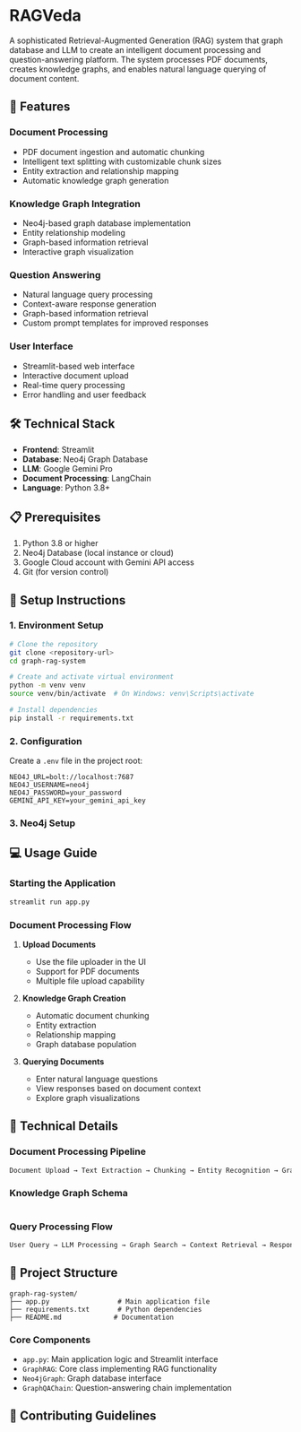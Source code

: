 # RAGVeda

A sophisticated Retrieval-Augmented Generation (RAG) system that graph database and  LLM to create an intelligent document processing and question-answering platform. The system processes PDF documents, creates knowledge graphs, and enables natural language querying of document content.

## 🌟 Features

### Document Processing
- PDF document ingestion and automatic chunking
- Intelligent text splitting with customizable chunk sizes
- Entity extraction and relationship mapping
- Automatic knowledge graph generation

### Knowledge Graph Integration
- Neo4j-based graph database implementation
- Entity relationship modeling
- Graph-based information retrieval
- Interactive graph visualization

### Question Answering
- Natural language query processing
- Context-aware response generation
- Graph-based information retrieval
- Custom prompt templates for improved responses

### User Interface
- Streamlit-based web interface
- Interactive document upload
- Real-time query processing
- Error handling and user feedback

## 🛠 Technical Stack

- **Frontend**: Streamlit
- **Database**: Neo4j Graph Database
- **LLM**: Google Gemini Pro
- **Document Processing**: LangChain
- **Language**: Python 3.8+

## 📋 Prerequisites

1. Python 3.8 or higher
2. Neo4j Database (local instance or cloud)
3. Google Cloud account with Gemini API access
4. Git (for version control)

## 🚀 Setup Instructions

### 1. Environment Setup

```bash
# Clone the repository
git clone <repository-url>
cd graph-rag-system

# Create and activate virtual environment
python -m venv venv
source venv/bin/activate  # On Windows: venv\Scripts\activate

# Install dependencies
pip install -r requirements.txt
```

### 2. Configuration

Create a `.env` file in the project root:

```env
NEO4J_URL=bolt://localhost:7687
NEO4J_USERNAME=neo4j
NEO4J_PASSWORD=your_password
GEMINI_API_KEY=your_gemini_api_key
```

### 3. Neo4j Setup


## 💻 Usage Guide

### Starting the Application

```bash
streamlit run app.py
```

### Document Processing Flow

1. **Upload Documents**
   - Use the file uploader in the UI
   - Support for PDF documents
   - Multiple file upload capability

2. **Knowledge Graph Creation**
   - Automatic document chunking
   - Entity extraction
   - Relationship mapping
   - Graph database population

3. **Querying Documents**
   - Enter natural language questions
   - View responses based on document context
   - Explore graph visualizations

## 🔧 Technical Details

### Document Processing Pipeline

```python
Document Upload → Text Extraction → Chunking → Entity Recognition → Graph Creation
```

### Knowledge Graph Schema

```cypher

```

### Query Processing Flow

```python
User Query → LLM Processing → Graph Search → Context Retrieval → Response Generation
```

## 📁 Project Structure

```
graph-rag-system/
├── app.py                 # Main application file
├── requirements.txt       # Python dependencies
├── README.md             # Documentation

```

### Core Components

- `app.py`: Main application logic and Streamlit interface
- `GraphRAG`: Core class implementing RAG functionality
- `Neo4jGraph`: Graph database interface
- `GraphQAChain`: Question-answering chain implementation

## 🤝 Contributing Guidelines




